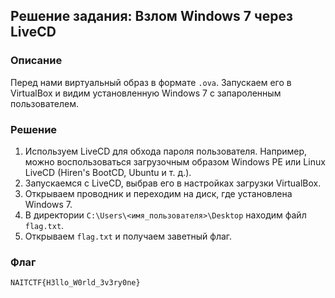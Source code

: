 ## Решение задания: Взлом Windows 7 через LiveCD

### Описание
Перед нами виртуальный образ в формате `.ova`. Запускаем его в VirtualBox и видим установленную Windows 7 с запароленным пользователем.

### Решение
1. Используем LiveCD для обхода пароля пользователя. Например, можно воспользоваться загрузочным образом Windows PE или Linux LiveCD (Hiren's BootCD, Ubuntu и т. д.).
2. Запускаемся с LiveCD, выбрав его в настройках загрузки VirtualBox.
3. Открываем проводник и переходим на диск, где установлена Windows 7.
4. В директории `C:\Users\<имя_пользователя>\Desktop` находим файл `flag.txt`.
5. Открываем `flag.txt` и получаем заветный флаг.

### Флаг
```
NAITCTF{H3llo_W0rld_3v3ry0ne}
```

